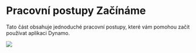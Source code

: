 # Pracovní postupy Začínáme

Tato část obsahuje jednoduché pracovní postupy, které vám pomohou začít používat aplikaci Dynamo. 

![](../images/10-1/sampleWorkflows.gif)
